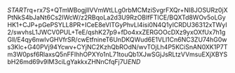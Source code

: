 $START$rq+rx7S+QTmWBogjllVVmWtLLg0rbMCMziSvgrFXQr+NI8JOSURz0jXPtNkS4bJaNt6Cs2IWcW/z2RBqoLa2d3U9RzOBIfFTlCE/BQXTd8WOv5oLGyHK1+CJP+pGePSYLL8PR+ICeE8eVlTGyPhvLl4isi0N4Q1yICRDU36312xTWyI2/swvhsL1JWCV0PUL+TeE/qshK27p9+fDo4xxZERGOOcDXz9yxOXfUx7h1gGll/E4qy6nwlvGHVfrSR/cwEtfnineT6UnDKQWud6E1VLl1Cn6NC3ZU74hG0ws3Klc+G40PVj94Ycwv+CYjNC2KzhQbROdN/wvTOjLh4P5KCiSnAN0XK1P7Tm3W0psf6RlaxsQ5nFFIhhOPXYo1nL71touQb1XJwSGjJsRLtzVVmsuEXjXBYSbH26md69v9lM3ciLgYakkxZHNnCfqFj7U$END$